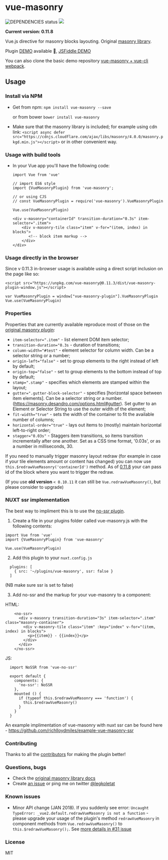 # vue-masonry 

![DEPENDENCIES status](https://david-dm.org/shershen08/vue-masonry/status.svg)
[![](https://data.jsdelivr.com/v1/package/npm/vue-masonry/badge)](https://www.jsdelivr.com/package/npm/vue-masonry)

**Current version: 0.11.8**

Vue.js directive for masonry blocks layouting. Original [masonry library](http://masonry.desandro.com/).

Plugin [DEMO](https://shershen08.github.io/vue-plugins-demo-static/index.html#/masonry) available 🎉, [JSFiddle DEMO](https://jsfiddle.net/jericopulvera/wq07brjs)

You can also clone the basic demo repository [vue-masonry + vue-cli webpack](https://github.com/shershen08/vue-masonry-plugin-demo).

## Usage

### Install via NPM

- Get from npm:  ```npm install vue-masonry --save ```

    or from bower ```bower install vue-masonry```
- Make sure that the masonry library is included; for example using cdn link: ```<script async defer src="https://cdnjs.cloudflare.com/ajax/libs/masonry/4.0.0/masonry.pkgd.min.js"></script>``` or in other convenient way.


### Usage with build tools

- In your Vue app you'll have the following code:

    ```
    import Vue from 'vue'

    // import ES6 style
    import {VueMasonryPlugin} from 'vue-masonry';

    // or using CJS 
    // const VueMasonryPlugin = require('vue-masonry').VueMasonryPlugin

    Vue.use(VueMasonryPlugin)

    <div v-masonry="containerId" transition-duration="0.3s" item-selector=".item">
        <div v-masonry-tile class="item" v-for="(item, index) in blocks">
           <!-- block item markup -->
        </div>
    </div>
    ```

### Usage directly in the browser

Since v 0.11.3 in-browser usage is available using a direct script inclusion on the page like so:

```
<script src="https://unpkg.com/vue-masonry@0.11.3/dist/vue-masonry-plugin-window.js"></script>
```

```
var VueMasonryPlugin = window["vue-masonry-plugin"].VueMasonryPlugin
Vue.use(VueMasonryPlugin)
```

### Properties

Properties that are currently available reproduce most of those on the [original masonry plugin](http://masonry.desandro.com/options.html):

 - ```item-selector=".item"``` - list element DOM item selector;
 - ```transition-duration="0.3s``` - duration of transitions;
 - ```column-width="#test"``` - element selector for column width. Can be a selector string or a number;
 - ```origin-left="false"``` - set to group elements to the right instead of left by default;
 - ```origin-top="false"``` - set to group elements to the bottom instead of top by default;
 - ```stamp=".stamp"``` - specifies which elements are stamped within the layout;
 - ```gutter=".gutter-block-selector"``` - specifies [horizontal space between item elements]. Can be a selector string or a number.
 (https://masonry.desandro.com/options.html#gutter). Set gutter to an Element or Selector String to use the outer width of the element;
 - ```fit-width="true"``` - sets the width of the container to fit the available number of columns;
 - ```horizontal-order="true"``` - lays out items to (mostly) maintain horizontal left-to-right order;
 - ```stagger="0.03s"``` - Staggers item transitions, so items transition incrementally after one another. Set as a CSS time format, '0.03s', or as a number in milliseconds, 30.

If you need to manually trigger masonry layout redraw (for example in case if your tile elements amount or content has changed) you can now use `this.$redrawVueMasonry('containerId')` method. As of [0.11.8](https://github.com/shershen08/vue-masonry/pull/89) your can pass id of the block where you want to trigger the redraw.

(If you use **old version** `< 0.10.11` it can still be `Vue.redrawVueMasonry()`, but please consider to upgrade)


### NUXT ssr implementation

The best way to impliment this is to use the [no-ssr plugin](https://github.com/egoist/vue-no-ssr).

1. Create a file in your plugins folder called vue-masonry.js with the following contents:

```
import Vue from 'vue'
import {VueMasonryPlugin} from 'vue-masonry'

Vue.use(VueMasonryPlugin)
```
2. Add this plugin to your `nuxt.config.js`

```
  plugins: [
    { src: '~/plugins/vue-masonry', ssr: false }
  ]
```

(NB make sure ssr is set to false)

3. Add no-ssr and the markup for your vue-masonry to a component:

HTML:
```
    <no-ssr>
      <div v-masonry transition-duration="3s" item-selector=".item" class="masonry-container">
        <div v-masonry-tile class="item" :key="index" v-for="(item, index) in blocks">
          <p>{{item}} - {{index}}</p>
        </div>
      </div>
    </no-ssr>
```

JS:
```
  import NoSSR from 'vue-no-ssr'

  export default {
    components: {
      'no-ssr': NoSSR
    },
    mounted () {
      if (typeof this.$redrawVueMasonry === 'function') {
        this.$redrawVueMasonry()
      }
    }
  }
```

An example implimentation of vue-masonry with nuxt ssr can be found here - https://github.com/richlloydmiles/example-vue-masonry-ssr

### Contributing

Thanks to all the [contributors](https://github.com/shershen08/vue-masonry/graphs/contributors) for making the plugin better!

### Questions, bugs

 - Check the [original masonry library docs](https://masonry.desandro.com/options.html)
 - Create [an issue](https://github.com/shershen08/vue-masonry/issues) or ping me on twitter [@legkoletat](https://twitter.com/legkoletat)

### Known issues

 - Minor API change (JAN 2018). If you suddenly see error: `Uncaught TypeError: _vue2.default.redrawVueMasonry is not a function` - please upgrade your usage of the plugin's method `redrawVueMasonry` in component methods from ```Vue.redrawVueMasonry()``` to ```this.$redrawVueMasonry();```. See [more details in #31 issue](https://github.com/shershen08/vue-masonry/issues/31)

### License

 MIT
